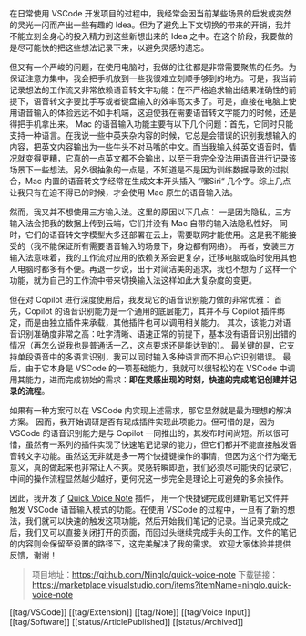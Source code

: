 在日常使用 VSCode 开发项目的过程中，我经常会因当前某些场景的启发或突然的灵光一闪而产出一些有趣的 Idea。但为了避免上下文切换的带来的开销，我并不能立刻全身心的投入精力到这些新想出来的 Idea 之中。在这个阶段，我要做的是尽可能快的把这些想法记录下来，以避免灵感的遗忘。

但又有一个严峻的问题，在使用电脑时，我做的往往都是非常需要聚焦的任务。为保证注意力集中，我会把手机放到一些我很难立刻顺手够到的地方。可是，我当前记录想法的工作流又非常依赖语音转文字功能：在不严格追求输出结果准确性的前提下，语音转文字要比手写或者键盘输入的效率高太多了。可是，直接在电脑上使用语音输入的体验远远不如手机端，这迫使我在需要语音转文字能力的时候，还是得把手机拿出来。
Mac 的语音输入功能主要有以下几个问题：首先，它同时只能支持一种语言。在我说一些中英夹杂内容的时候，它总是会错误的识别我想输入的内容，把英文内容输出为一些牛头不对马嘴的中文。而当我输入纯英文语音时，情况就变得更糟，它真的一点英文都不会输出，以至于我完全没法用语音进行记录该场景下一些想法。另外很抽象的一点是，不知道是不是因为训练数据导致的过拟合，Mac 内置的语音转文字经常在生成文本开头插入 ”嘿Siri“ 几个字。综上几点让我只有在迫不得已的时候，才会使用 Mac 原生的语音输入法。

然而，我又并不想使用三方输入法。这里的原因以下几点：
一是因为隐私，三方输入法会把我的数据上传到云端，它们并没有 Mac 自带的输入法隐私性好。
同时，它们的语音转文字模型大多还部署在云上，需要联网才能使用。这是我不能接受的（我不能保证所有需要语音输入的场景下，身边都有网络）。
再者，安装三方输入法意味着，我的工作流对应用的依赖关系会更复杂，迁移电脑或临时使用其他人电脑时都多有不便。再退一步说，出于对简洁美的追求，我也不想为了这样一个功能，就为自己的工作流中带来切换输入法这样如此大复杂度的变更。

但在对 Copilot 进行深度使用后，我发现它的语音识别能力做的非常优雅：
首先，Copilot 的语音识别能力是一个通用的底层能力，其并不与 Copilot 插件绑定，而是由独立插件来承载，其他插件也可以调用相关能力。
其次，该能力对语音识别准确度非常之高：吐字清晰、语速正常的前提下，基本没有语音识别出错的情况（再怎么说我也是普通话一乙，这点要求还是能达到的）。
最关键的是，它支持单段语音中的多语言识别，我可以同时输入多种语言而不担心它识别错误。
最后，由于它本身是 VSCode 的一项基础能力，我就可以很轻松的在 VSCode 中调用其能力，进而完成初始的需求：**即在灵感出现的时刻，快速的完成笔记创建并记录的流程**。

如果有一种方案可以在 VSCode 内实现上述需求，那它显然就是最为理想的解决方案。
因而，我开始调研是否有现成插件实现此项能力。但可惜的是，因为 VSCode 的语音识别能力是与 Copilot 一同推出的，其发布时间尚短。所以很可惜，虽然有一系列的插件实现了快速笔记记录的能力，但它们都并不能直接触发语音转文字功能。虽然这无非就是多一两个快捷键操作的事情，但因为这个行为毫无意义，真的做起来也非常让人不爽。灵感转瞬即逝，我们必须尽可能快的记录它，中间的操作流程显然越少越好，更何况这一步完全是理论上可避免的多余操作。

因此，我开发了 [Quick Voice Note](https://marketplace.visualstudio.com/items?itemName=ninglo.quick-voice-note) 插件， 用一个快捷键完成创建新笔记文件并触发 VSCode 语音输入模式的功能。在使用 VSCode 的过程中，一旦有了新的想法，我们就可以快速的触发这项功能，然后开始我们笔记的记录。当记录完成之后，我们又可以直接关闭打开的页面，而回过头继续完成手头的工作。文件的笔记的内容则会保留至设置的路径下，这完美解决了我的需求。
欢迎大家体验并提供反馈，谢谢！

> 项目地址：https://github.com/Ninglo/quick-voice-note
> 下载链接：https://marketplace.visualstudio.com/items?itemName=ninglo.quick-voice-note

[[tag/VSCode]] [[tag/Extension]] [[tag/Note]] [[tag/Voice Input]] [[tag/Software]]
[[status/ArticlePublished]] [[status/Archived]]
